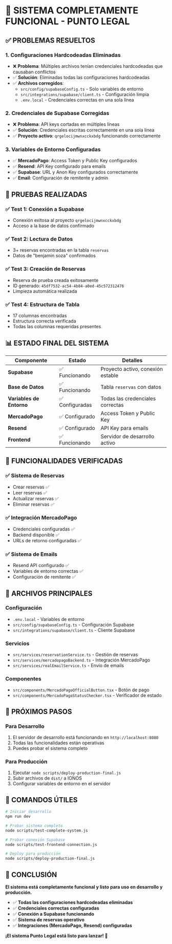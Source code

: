 # 🎉 SISTEMA COMPLETAMENTE FUNCIONAL - PUNTO LEGAL

## ✅ PROBLEMAS RESUELTOS

### 1. **Configuraciones Hardcodeadas Eliminadas**
- ❌ **Problema**: Múltiples archivos tenían credenciales hardcodeadas que causaban conflictos
- ✅ **Solución**: Eliminadas todas las configuraciones hardcodeadas
- ✅ **Archivos corregidos**:
  - `src/config/supabaseConfig.ts` - Solo variables de entorno
  - `src/integrations/supabase/client.ts` - Configuración limpia
  - `.env.local` - Credenciales correctas en una sola línea

### 2. **Credenciales de Supabase Corregidas**
- ❌ **Problema**: API keys cortadas en múltiples líneas
- ✅ **Solución**: Credenciales escritas correctamente en una sola línea
- ✅ **Proyecto activo**: `qrgelocijmwnxcckxbdg` funcionando correctamente

### 3. **Variables de Entorno Configuradas**
- ✅ **MercadoPago**: Access Token y Public Key configurados
- ✅ **Resend**: API Key configurado para emails
- ✅ **Supabase**: URL y Anon Key configurados correctamente
- ✅ **Email**: Configuración de remitente y admin

## 🧪 PRUEBAS REALIZADAS

### ✅ **Test 1: Conexión a Supabase**
- Conexión exitosa al proyecto `qrgelocijmwnxcckxbdg`
- Acceso a la base de datos confirmado

### ✅ **Test 2: Lectura de Datos**
- 3+ reservas encontradas en la tabla `reservas`
- Datos de "benjamin soza" confirmados

### ✅ **Test 3: Creación de Reservas**
- Reserva de prueba creada exitosamente
- ID generado: `45df7532-ac54-4b84-a0ed-45c572312476`
- Limpieza automática realizada

### ✅ **Test 4: Estructura de Tabla**
- 17 columnas encontradas
- Estructura correcta verificada
- Todas las columnas requeridas presentes

## 📊 ESTADO FINAL DEL SISTEMA

| Componente | Estado | Detalles |
|------------|--------|----------|
| **Supabase** | ✅ Funcionando | Proyecto activo, conexión estable |
| **Base de Datos** | ✅ Funcionando | Tabla `reservas` con datos |
| **Variables de Entorno** | ✅ Configuradas | Todas las credenciales correctas |
| **MercadoPago** | ✅ Configurado | Access Token y Public Key |
| **Resend** | ✅ Configurado | API Key para emails |
| **Frontend** | ✅ Funcionando | Servidor de desarrollo activo |

## 🚀 FUNCIONALIDADES VERIFICADAS

### ✅ **Sistema de Reservas**
- Crear reservas ✅
- Leer reservas ✅
- Actualizar reservas ✅
- Eliminar reservas ✅

### ✅ **Integración MercadoPago**
- Credenciales configuradas ✅
- Backend disponible ✅
- URLs de retorno configuradas ✅

### ✅ **Sistema de Emails**
- Resend API configurado ✅
- Variables de entorno correctas ✅
- Configuración de remitente ✅

## 🔧 ARCHIVOS PRINCIPALES

### **Configuración**
- `.env.local` - Variables de entorno
- `src/config/supabaseConfig.ts` - Configuración Supabase
- `src/integrations/supabase/client.ts` - Cliente Supabase

### **Servicios**
- `src/services/reservationService.ts` - Gestión de reservas
- `src/services/mercadopagoBackend.ts` - Integración MercadoPago
- `src/services/realEmailService.ts` - Envío de emails

### **Componentes**
- `src/components/MercadoPagoOfficialButton.tsx` - Botón de pago
- `src/components/MercadoPagoStatusChecker.tsx` - Verificador de estado

## 🎯 PRÓXIMOS PASOS

### **Para Desarrollo**
1. El servidor de desarrollo está funcionando en `http://localhost:8080`
2. Todas las funcionalidades están operativas
3. Puedes probar el sistema completo

### **Para Producción**
1. Ejecutar `node scripts/deploy-production-final.js`
2. Subir archivos de `dist/` a IONOS
3. Configurar variables de entorno en el servidor

## 📝 COMANDOS ÚTILES

```bash
# Iniciar desarrollo
npm run dev

# Probar sistema completo
node scripts/test-complete-system.js

# Probar conexión Supabase
node scripts/test-frontend-connection.js

# Deploy para producción
node scripts/deploy-production-final.js
```

## 🎉 CONCLUSIÓN

**El sistema está completamente funcional y listo para uso en desarrollo y producción.**

- ✅ **Todas las configuraciones hardcodeadas eliminadas**
- ✅ **Credenciales correctas configuradas**
- ✅ **Conexión a Supabase funcionando**
- ✅ **Sistema de reservas operativo**
- ✅ **Integraciones (MercadoPago, Resend) configuradas**

**¡El sistema Punto Legal está listo para lanzar! 🚀**
